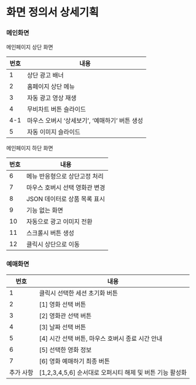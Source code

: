 # 화면 정의서 상세기획

### 메인화면

메인페이지 상단 화면

| 번호 | 내용 |
| --- | --- |
| 1 | 상단 광고 배너 |
| 2 | 홈페이지 상단 메뉴 |
| 3 | 자동 광고 영상 재생 |
| 4 | 무비차트 버튼 슬라이드 |
| 4-1 | 마우스 오버시 ‘상세보기’, ‘예매하기’ 버튼 생성 |
| 5 | 자동 이미지 슬라이드 |


메인페이지 하단 화면

| 번호 | 내용 |
| --- | --- |
| 6 | 메뉴 반응형으로 상단고정 처리 |
| 7 | 마우스 호버시 선택 영화관 변경 |
| 8 | JSON 데이터로 상품 목록 표시 |
| 9 | 기능 없는 화면 |
| 10 | 자동으로 광고 이미지 전환 |
| 11 | 스크롤시 버튼 생성 |
| 12 | 클릭시 상단으로 이동 |

### 예매화면

| 번호 | 내용 |
| --- | --- |
| 1 | 클릭시 선택한 세션 초기화 버튼 |
| 2 | [1] 영화 선택 버튼 |
| 3 | [2] 영화관 선택 버튼 |
| 4 | [3] 날짜 선택 버튼 |
| 5 | [4] 시간 선택 버튼, 마우스 호버시 종료 시간 안내 |
| 6 | [5] 선택한 영화 정보 |
| 7 | [6] 영화 예매하기 최종 버튼 |
| 추가 사항 | [1,2,3,4,5,6] 순서대로 오퍼시티 해제 및 버튼 기능 활성화 |
